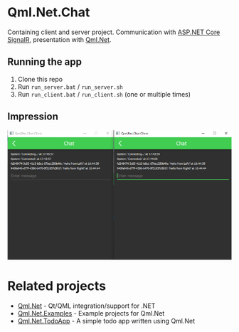 # Qml.Net.Chat

Containing client and server project. Communication with [ASP.NET Core SignalR](https://github.com/aspnet/AspNetCore/tree/master/src/SignalR), presentation with [Qml.Net](https://github.com/qmlnet/qmlnet).

## Running the app
1. Clone this repo
2. Run `run_server.bat` / `run_server.sh`
3. Run `run_client.bat` / `run_client.sh` (one or multiple times)

## Impression

![Clients](assets/Clients.png)

# Related projects

- [Qml.Net](https://github.com/qmlnet/qmlnet) - Qt/QML integration/support for .NET
- [Qml.Net.Examples](https://github.com/qmlnet/qmlnet-examples) - Example projects for Qml.Net
- [Qml.Net.TodoApp](https://github.com/MaxMommersteeg/Qml.Net.TodoApp) - A simple todo app written using Qml.Net
